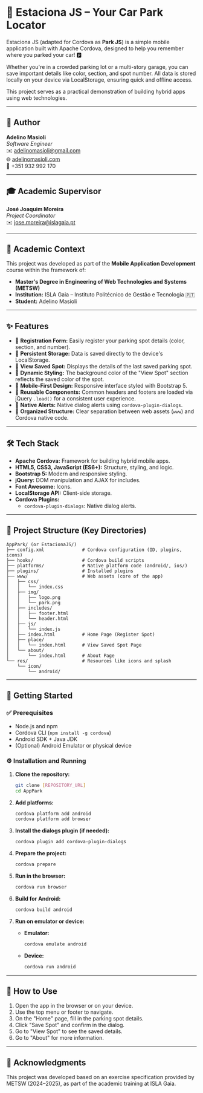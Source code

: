 # 🚗 Estaciona JS – Your Car Park Locator

Estaciona JS (adapted for Cordova as **Park JS**) is a simple mobile application built with Apache Cordova, designed to help you remember where you parked your car! 🅿️

Whether you're in a crowded parking lot or a multi-story garage, you can save important details like color, section, and spot number. All data is stored locally on your device via LocalStorage, ensuring quick and offline access.

This project serves as a practical demonstration of building hybrid apps using web technologies.

---

## 👤 Author

**Adelino Masioli**  
*Software Engineer*  
✉️ adelinomasioli@gmail.com  
🌐 [adelinomasioli.com](https://adelinomasioli.com)  
📱 +351 932 992 170  

---

## 🎓 Academic Supervisor

**José Joaquim Moreira**  
*Project Coordinator*  
✉️ jose.moreira@islagaia.pt  

---

## 🏫 Academic Context

This project was developed as part of the **Mobile Application Development** course within the framework of:

- **Master's Degree in Engineering of Web Technologies and Systems (METSW)**  
- **Institution:** ISLA Gaia – Instituto Politécnico de Gestão e Tecnologia 🇵🇹  
- **Student:** Adelino Masioli

---

## ✨ Features

- 📝 **Registration Form:** Easily register your parking spot details (color, section, and number).  
- 💾 **Persistent Storage:** Data is saved directly to the device's LocalStorage.  
- 👀 **View Saved Spot:** Displays the details of the last saved parking spot.  
- 🎨 **Dynamic Styling:** The background color of the "View Spot" section reflects the saved color of the spot.  
- 📱 **Mobile-First Design:** Responsive interface styled with Bootstrap 5.  
- 🧩 **Reusable Components:** Common headers and footers are loaded via jQuery `.load()` for a consistent user experience.  
- 🔔 **Native Alerts:** Native dialog alerts using `cordova-plugin-dialogs`.  
- 📁 **Organized Structure:** Clear separation between web assets (`www`) and Cordova native code.

---

## 🛠️ Tech Stack

- **Apache Cordova:** Framework for building hybrid mobile apps.  
- **HTML5, CSS3, JavaScript (ES6+):** Structure, styling, and logic.  
- **Bootstrap 5:** Modern and responsive styling.  
- **jQuery:** DOM manipulation and AJAX for includes.  
- **Font Awesome:** Icons.  
- **LocalStorage API:** Client-side storage.  
- **Cordova Plugins:**
  - `cordova-plugin-dialogs`: Native dialog alerts.

---

## 📂 Project Structure (Key Directories)

```
AppPark/ (or EstacionaJS/)
├── config.xml              # Cordova configuration (ID, plugins, icons)
├── hooks/                  # Cordova build scripts
├── platforms/              # Native platform code (android/, ios/)
├── plugins/                # Installed plugins
├── www/                    # Web assets (core of the app)
│   ├── css/
│   │   └── index.css
│   ├── img/
│   │   ├── logo.png
│   │   └── park.png
│   ├── includes/
│   │   ├── footer.html
│   │   └── header.html
│   ├── js/
│   │   └── index.js
│   ├── index.html          # Home Page (Register Spot)
│   ├── place/
│   │   └── index.html      # View Saved Spot Page
│   └── about/
│       └── index.html      # About Page
└── res/                    # Resources like icons and splash
    └── icon/
        └── android/
```

---

## 🚀 Getting Started

### ✅ Prerequisites

- Node.js and npm  
- Cordova CLI (`npm install -g cordova`)  
- Android SDK + Java JDK  
- (Optional) Android Emulator or physical device

### ⚙️ Installation and Running

1. **Clone the repository:**
    ```bash
    git clone [REPOSITORY_URL]
    cd AppPark
    ```

2. **Add platforms:**
    ```bash
    cordova platform add android
    cordova platform add browser
    ```

3. **Install the dialogs plugin (if needed):**
    ```bash
    cordova plugin add cordova-plugin-dialogs
    ```

4. **Prepare the project:**
    ```bash
    cordova prepare
    ```

5. **Run in the browser:**
    ```bash
    cordova run browser
    ```

6. **Build for Android:**
    ```bash
    cordova build android
    ```

7. **Run on emulator or device:**
    - **Emulator:**
      ```bash
      cordova emulate android
      ```
    - **Device:**
      ```bash
      cordova run android
      ```

---

## 📲 How to Use

1. Open the app in the browser or on your device.
2. Use the top menu or footer to navigate.
3. On the "Home" page, fill in the parking spot details.
4. Click "Save Spot" and confirm in the dialog.
5. Go to "View Spot" to see the saved details.
6. Go to "About" for more information.

---

## 🙏 Acknowledgments

This project was developed based on an exercise specification provided by METSW (2024–2025), as part of the academic training at ISLA Gaia.
